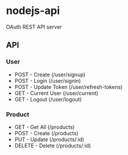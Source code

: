 # nodejs-api

OAuth REST API server

## API

### User

- POST - Create (/user/signup)
- POST - Login (/user/signin)
- POST - Update Token (/user/refresh-tokens)
- GET - Current User (/user/current)
- GET - Logout (/user/logout)

### Product

- GET - Get All (/products)
- POST - Create (/products)
- PUT - Update (/products/:id)
- DELETE - Delete (/products/:id)

